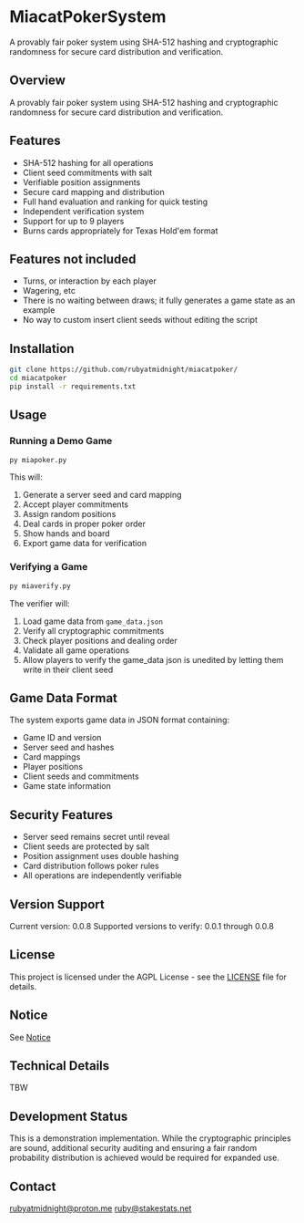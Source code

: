 # MiacatPokerSystem

A provably fair poker system using SHA-512 hashing and cryptographic randomness for secure card distribution and verification.

## Overview

A provably fair poker system using SHA-512 hashing and cryptographic randomness for secure card distribution and verification.

## Features

- SHA-512 hashing for all operations
- Client seed commitments with salt
- Verifiable position assignments
- Secure card mapping and distribution
- Full hand evaluation and ranking for quick testing
- Independent verification system
- Support for up to 9 players
- Burns cards appropriately for Texas Hold'em format

## Features not included

- Turns, or interaction by each player
- Wagering, etc
- There is no waiting between draws; it fully generates a game state as an example
- No way to custom insert client seeds without editing the script

## Installation

```bash
git clone https://github.com/rubyatmidnight/miacatpoker/
cd miacatpoker
pip install -r requirements.txt
```

## Usage

### Running a Demo Game

```bash
py miapoker.py
```

This will:
1. Generate a server seed and card mapping
2. Accept player commitments
3. Assign random positions
4. Deal cards in proper poker order
5. Show hands and board
6. Export game data for verification

### Verifying a Game

```bash
py miaverify.py
```

The verifier will:
1. Load game data from `game_data.json`
2. Verify all cryptographic commitments
3. Check player positions and dealing order
4. Validate all game operations
5. Allow players to verify the game_data json is unedited by letting them write in their client seed

## Game Data Format

The system exports game data in JSON format containing:
- Game ID and version
- Server seed and hashes
- Card mappings
- Player positions
- Client seeds and commitments
- Game state information

## Security Features

- Server seed remains secret until reveal
- Client seeds are protected by salt
- Position assignment uses double hashing
- Card distribution follows poker rules
- All operations are independently verifiable

## Version Support

Current version: 0.0.8
Supported versions to verify: 0.0.1 through 0.0.8

## License

This project is licensed under the AGPL License - see the [LICENSE](LICENSE) file for details.

## Notice

See [Notice](NOTICE)

## Technical Details

TBW

## Development Status

This is a demonstration implementation. While the cryptographic principles are sound, additional security auditing and ensuring a fair random probability distribution is achieved would be required for expanded use. 

## Contact

rubyatmidnight@proton.me
ruby@stakestats.net
